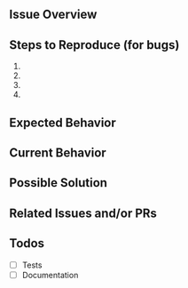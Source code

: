 <!--
BEFORE POSTING YOUR ISSUE:
- These comments won't show up when you submit the issue.
- Try to add as much detail as possible. Be specific!
- Please add the version of Gutenberg you are using in the description
- If you're requesting a new feature, explain why you'd like it to be added.
- Search this repository for the issue and whether it has been fixed or reported already.
- Ensure you are using the latest code before logging bugs.
- Disable all plugins to ensure it's not a plugin conflict issue.
-->

## Issue Overview
<!-- This is a brief overview of the issue. --->

## Steps to Reproduce (for bugs)
<!-- Provide a link to a live example, or an unambiguous set of steps to -->
<!-- reproduce this bug. Include code to reproduce, if relevant -->
1.
2.
3.
4.
<!-- Provide what browser you are using and any other specfics to your setup -->

## Expected Behavior
<!-- If you're describing a bug, tell us what should happen -->
<!-- If you're suggesting a change/improvement, tell us how it should work -->

## Current Behavior
<!-- If describing a bug, tell us what happens instead of the expected behavior -->
<!-- If suggesting a change/improvement, explain the difference from current behavior -->

## Possible Solution
<!-- Not obligatory, but suggest a fix/reason for the bug, -->
<!-- or ideas how to implement the addition or change -->

## Related Issues and/or PRs
<!-- List related issues or PRs against other branches:  -->

## Todos
- [ ] Tests
- [ ] Documentation
